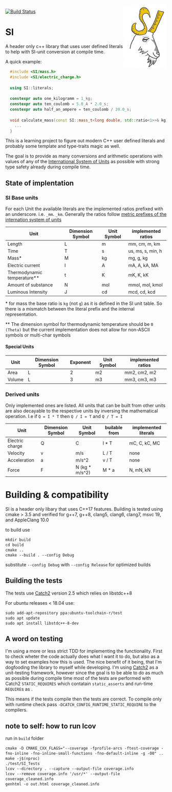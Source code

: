 <img align="right" src="SI-logo.jpg">

[![Build Status](https://travis-ci.com/bernedom/SI.svg?branch=master)](https://travis-ci.com/bernedom/SI)


# SI
A header only c++ library that uses user defined literals to help with SI-unit conversion at compile time.

A quick example: 
```cpp
  #include <SI/mass.h>
  #include <SI/electric_charge.h>

  using SI::literals;

  constexpr auto one_kilogramm = 1_kg;
  constexpr auto ten_coulomb = 5.0_A * 2.0_s;
  constexpr auto half_an_ampere = ten_coulomb / 20.0_s;

  void calculate_mass(const SI::mass_t<long double, std::ratio<1>>& kg) { 
    ...
  }
```

This is a learning project to figure out modern C++ user defined literals and probably some template and type-traits magic as well. 

The goal is to provide as many conversions and arithmetic operations with values of any of the [International System of Units](https://en.wikipedia.org/wiki/International_System_of_Units) as possible with strong type safety already during compile time. 

## State of implentation

### SI Base units

For each Unit the available literals are the implemented ratios prefixed with an underscore. i.e. `_mm`. `_km`. Generally the ratios follow [metric prefixes of the internation system of units](https://en.wikipedia.org/wiki/Metric_prefix)

| Unit                        | Dimension Symbol | Unit Symbol | implemented ratios |
| --------------------------- | ---------------- | ----------- | ------------------ |
| Length                      | L                | m           | mm, cm, m, km      |
| Time                        | T                | s           | us, ms, s, min, h  |
| Mass*                       | M                | kg          | mg, g, kg          |
| Electric current            | I                | A           | mA, A, kA, MA      |
| Thermodynamic temperature** | t                | K           | mK, K, kK          |
| Amount of substance         | N                | mol         | mmol, mol, kmol    |
| Luminous Intensity          | J                | cd          | mcd, cd, kcd       |

\* for mass the base ratio is `kg` (not `g`) as it is defined in the SI unit table. So there is a mismatch between the literal prefix and the internal representation.

\** The dimension symbol for thermodynamic temperature should be `Θ (Theta)` but the current implementation does not allow for non-ASCII symbols or multi-char symbols

#### Special Units

| Unit   | Dimension Symbol | Exponent | Unit Symbol | implemented ratios |
| ------ | ---------------- | -------- | ----------- | ------------------ |
| Area   | L                | 2        | m2          | mm2, cm2, m2       |
| Volume | L                | 3        | m3          | mm3, cm3, m3       |


### Derived units

Only implemented ones are listed. All units that can be built from other units are also decayable to the respective units by inversing the mathematical operation. I.e if `Q = I * T` then `Q / I = T` and `Q / T = I`

| Unit            | Dimension Symbol | Unit Symbol    | builable from | implemented literals |
| --------------- | ---------------- | -------------- | ------------- | -------------------- |
| Electric charge | Q                | C              | I * T         | mC, C, kC, MC        |
| Velocity        | v                | m/s            | L / T         | none                 |
| Acceleration    | a                | m/s^2          | v / T         | none                 |
| Force           | F                | N (kg * m/s^2) | M * a         | N, mN, kN            |


# Building & compatibility

SI is a header only libary that uses C++17 features. Building is tested using cmake > 3.5 and verified for g++7, g++8, clang5, clang6, clang7, msvc 19, and AppleClang 10.0


to build use 
```
mkdir build
cd build
cmake ..
cmake --build . --config Debug
```

substitute `--config Debug` with `--config Release` for optimized builds

## Building the tests

The tests use [Catch2](https://github.com/catchorg/Catch2) version 2.5 which relies on libstdc++8
 
For ubuntu releases < 18.04 use:
```
sudo add-apt-repository ppa:ubuntu-toolchain-r/test
sudo apt update
sudo apt install libstdc++-8-dev
```

## A word on testing 

I'm using a more or less strict TDD for implementing the functionality. First to check wheter the code actually does what I want it to do, but also as a way to set examples how this is used. The nice benefit of it being, that I'm dogfooding the library to myself while developing. I'm using [Catch2](https://github.com/catchorg/Catch2) as a unit-testing framework, however since the goal is to be able to do as much as possible during compile time most of the tests are performed with Catch2 `STATIC_REQUIRES` which contatain `static_asserts` and run-time `REQUIRE`s as . 

This means if the tests compile then the tests are correct. To compile only with runtime check pass `-DCATCH_CONFIG_RUNTIME_STATIC_REQUIRE` to the compilers. 

## note to self: how to run lcov

run in `build` folder

```
cmake -D CMAKE_CXX_FLAGS="--coverage -fprofile-arcs -ftest-coverage -fno-inline -fno-inline-small-functions -fno-default-inline -g -O0" ..
make -j$(nproc)
./test/SI_Tests
lcov --directory . --capture --output-file coverage.info
lcov --remove coverage.info '/usr/*' --output-file coverage_cleaned.info
genhtml -o out.html coverage_cleaned.info
```